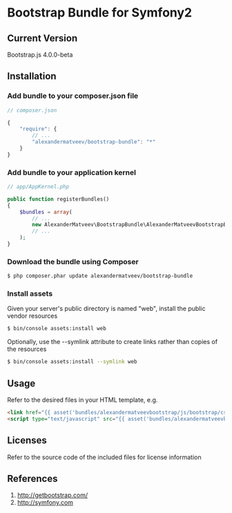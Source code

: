 Bootstrap Bundle for Symfony2
=======================

## Current Version

Bootstrap.js 4.0.0-beta

## Installation

### Add bundle to your composer.json file

``` js
// composer.json

{
    "require": {
		// ...
        "alexandermatveev/bootstrap-bundle": "*"
    }
}
```

### Add bundle to your application kernel

``` php
// app/AppKernel.php

public function registerBundles()
{
    $bundles = array(
        // ...
        new AlexanderMatveev\BootstrapBundle\AlexanderMatveevBootstrapBundle(),
        // ...
    );
}
```

### Download the bundle using Composer

``` bash
$ php composer.phar update alexandermatveev/bootstrap-bundle
```

### Install assets

Given your server's public directory is named "web", install the public vendor resources

``` bash
$ bin/console assets:install web
```

Optionally, use the --symlink attribute to create links rather than copies of the resources 

``` bash
$ bin/console assets:install --symlink web
```

## Usage

Refer to the desired files in your HTML template, e.g.

``` html
<link href="{{ asset('bundles/alexandermatveevbootstrap/js/bootstrap/css/bootstrap.min.css') }}" rel="stylesheet">
<script type="text/javascript" src="{{ asset('bundles/alexandermatveevbootstrap/js/bootstrap/js/bootstrap.min.js') }}"></script>
```

## Licenses

Refer to the source code of the included files for license information

## References

1. http://getbootstrap.com/
2. http://symfony.com
